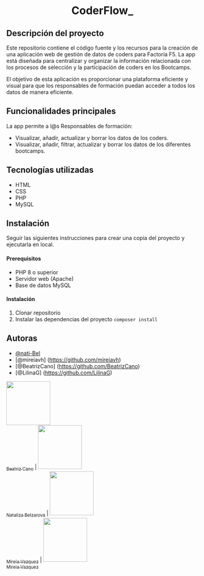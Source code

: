 
<h1 align="center"> CoderFlow_ </h1>



## Descripción del proyecto

Este repositorio contiene el código fuente y los recursos para la creación de una aplicación web de gestión de datos de coders para Factoría F5. La app está diseñada para centralizar y organizar la información relacionada con los procesos de selección y la participación de coders en los Bootcamps.

El objetivo de esta aplicación es proporcionar una plataforma eficiente y visual para que los responsables de formación puedan acceder a todos los datos de manera eficiente.


## Funcionalidades principales

La app permite a l@s Responsables de formación: 

 - Visualizar, añadir, actualizar y borrar los datos de los coders.
 - Visualizar, añadir, filtrar, actualizar y borrar los datos de los diferentes bootcamps. 


## Tecnologías utilizadas

- HTML
- CSS
- PHP
- MySQL

## Instalación

Seguir las siguientes instrucciones para crear una copia del proyecto y ejecutarla en local.

<h4>Prerequisitos</h4>

- PHP 8 o superior
- Servidor web (Apache)
- Base de datos MySQL

<h4>Instalación</h4>

1. Clonar repositorio
2. Instalar las dependencias del proyecto `composer install`


## Autoras

- [@nati-Bel](https://github.com/nati-Bel)
- [@mireiavh] (https://github.com/mireiavh)
- [@BeatrizCano] (https://github.com/BeatrizCano)
- [@LilinaG] (https://github.com/LilinaG)


[<img src="https://avatars.githubusercontent.com/u/130498392?v=4" width=115><br><sub>Beatriz Cano</sub>](https://github.com/BeatrizCano) | [<img src="https://avatars.githubusercontent.com/u/132447078?v=4" width=115><br><sub>Nataliza Belzarova</sub>](https://github.com/nati-Bel) |  [<img src="https://avatars.githubusercontent.com/u/132447078?v=4" width=115><br><sub>Mireia Vazquez</sub>](https://github.com/nati-Bel) | [<img src="https://avatars.githubusercontent.com/u/132447078?v=4" width=115><br><sub>Mireia Vazquez</sub>](https://github.com/nati-Bel)



